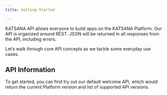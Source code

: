 ```yaml
---
title: Getting Started

---
```


KATSANA API allows everyone to build apps on the KATSANA Platform. Our API is organized around REST. JSON will be returned in all responses from the API, including errors.

Let’s walk through core API concepts as we tackle some everyday use cases.

## API Information

To get started, you can first try out our default welcome API, which would return the current Platform version and list of supported API versions.
